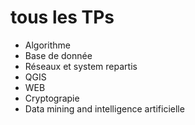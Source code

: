 # tous les TPs
- Algorithme
- Base de donnée
- Réseaux et system repartis
- QGIS
- WEB
- Cryptograpie
- Data mining and intelligence artificielle

